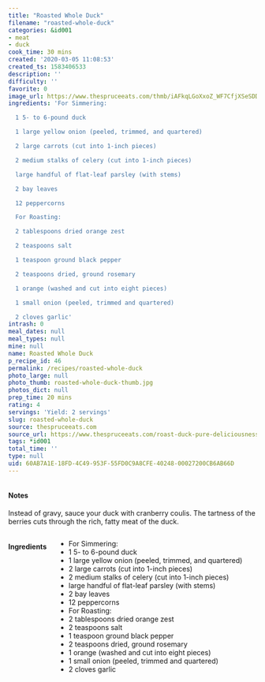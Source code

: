 ```yaml
---
title: "Roasted Whole Duck"
filename: "roasted-whole-duck"
categories: &id001
- meat
- duck
cook_time: 30 mins
created: '2020-03-05 11:08:53'
created_ts: 1583406533
description: ''
difficulty: ''
favorite: 0
image_url: https://www.thespruceeats.com/thmb/iAFkqLGoXxoZ_WF7CfjXSeSDDMc=/960x0/filters:no_upscale():max_bytes(150000):strip_icc()/200422407-001-56a1c8bb5f9b58b7d0c2991d.jpg
ingredients: 'For Simmering:

  1 5- to 6-pound duck

  1 large yellow onion (peeled, trimmed, and quartered)

  2 large carrots (cut into 1-inch pieces)

  2 medium stalks of celery (cut into 1-inch pieces)

  large handful of flat-leaf parsley (with stems)

  2 bay leaves

  12 peppercorns

  For Roasting:

  2 tablespoons dried orange zest

  2 teaspoons salt

  1 teaspoon ground black pepper

  2 teaspoons dried, ground rosemary

  1 orange (washed and cut into eight pieces)

  1 small onion (peeled, trimmed and quartered)

  2 cloves garlic'
intrash: 0
meal_dates: null
meal_types: null
mine: null
name: Roasted Whole Duck
p_recipe_id: 46
permalink: /recipes/roasted-whole-duck
photo_large: null
photo_thumb: roasted-whole-duck-thumb.jpg
photos_dict: null
prep_time: 20 mins
rating: 4
servings: 'Yield: 2 servings'
slug: roasted-whole-duck
source: thespruceeats.com
source_url: https://www.thespruceeats.com/roast-duck-pure-deliciousness-913179
tags: *id001
total_time: ''
type: null
uid: 60AB7A1E-18FD-4C49-953F-55FD0C9A8CFE-40248-00027200CB6AB66D
---
```

<div class="large-8 medium-7 columns" id="writeup">		<div id="notes"><h4>Notes</h4>
<div class="box box-notes"><p>Instead of gravy, sauce your duck with cranberry coulis. The tartness of the berries cuts through the rich, fatty meat of the duck.</p>
</div></div>	</div><!-- #writeup -->
</div><!-- #row-one -->
<div class="row" id="row-two">	<div class="medium-4 small-5 columns" id="ingredients"><h4>Ingredients</h4><div class="box box-ingredients content"><ul>
<li>For Simmering:</li>
<li>1 5- to 6-pound duck</li>
<li>1 large yellow onion (peeled, trimmed, and quartered)</li>
<li>2 large carrots (cut into 1-inch pieces)</li>
<li>2 medium stalks of celery (cut into 1-inch pieces)</li>
<li>large handful of flat-leaf parsley (with stems)</li>
<li>2 bay leaves</li>
<li>12 peppercorns</li>
<li>For Roasting:</li>
<li>2 tablespoons dried orange zest</li>
<li>2 teaspoons salt</li>
<li>1 teaspoon ground black pepper</li>
<li>2 teaspoons dried, ground rosemary</li>
<li>1 orange (washed and cut into eight pieces)</li>
<li>1 small onion (peeled, trimmed and quartered)</li>
<li>2 cloves garlic</li>
</ul>
</div>	</div>	<div class="medium-6 small-7 columns" id="directions">	</div>